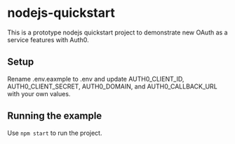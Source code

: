 # nodejs-quickstart

This is a prototype nodejs quickstart project to demonstrate new OAuth as a service features with Auth0.

## Setup

Rename .env.eaxmple to .env and update AUTH0_CLIENT_ID, AUTH0_CLIENT_SECRET, AUTH0_DOMAIN, and AUTH0_CALLBACK_URL with your own values.

## Running the example

Use `npm start` to run the project.
